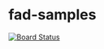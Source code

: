 # fad-samples
[![Board Status](https://dev.azure.com/farahmandian/3ede3605-d6c4-468c-ae01-54c4e3ca604a/c5dede20-5784-4f5f-ac6c-525148464fee/_apis/work/boardbadge/56d6a933-c335-4c12-a08a-27a29ea841b2?columnOptions=1)](https://dev.azure.com/farahmandian/3ede3605-d6c4-468c-ae01-54c4e3ca604a/_boards/board/t/c5dede20-5784-4f5f-ac6c-525148464fee/Stories/)
